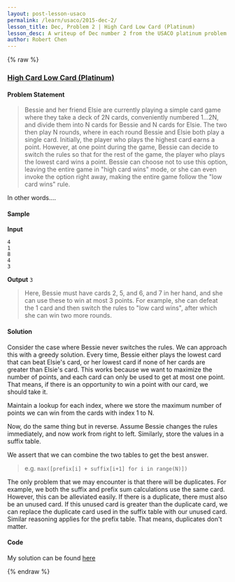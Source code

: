 ```yaml
---
layout: post-lesson-usaco
permalink: /learn/usaco/2015-dec-2/
lesson_title: Dec, Problem 2 | High Card Low Card (Platinum)
lesson_desc: A writeup of Dec number 2 from the USACO platinum problem set
author: Robert Chen
---
```


{% raw %}

### [High Card Low Card (Platinum)](http://usaco.org/index.php?page=viewproblem2&cpid=577)

#### Problem Statement
> Bessie and her friend Elsie are currently playing a simple card game where they take a deck of 2N cards, conveniently numbered 1…2N, and divide them into N cards for Bessie and N cards for Elsie. The two then play N rounds, where in each round Bessie and Elsie both play a single card. Initially, the player who plays the highest card earns a point. However, at one point during the game, Bessie can decide to switch the rules so that for the rest of the game, the player who plays the lowest card wins a point. Bessie can choose not to use this option, leaving the entire game in "high card wins" mode, or she can even invoke the option right away, making the entire game follow the "low card wins" rule.

In other words....

#### Sample
**Input**
```
4
1
8
4
3
```
**Output**
```3```
>Here, Bessie must have cards 2, 5, and 6, and 7 in her hand, and she can use these to win at most 3 points. For example, she can defeat the 1 card and then switch the rules to "low card wins", after which she can win two more rounds.
#### Solution
Consider the case where Bessie never switches the rules. We can approach this with a greedy solution. Every time, Bessie either plays the lowest card that can beat Elsie's card, or her lowest card if none of her cards are greater than Elsie's card. This works because we want to maximize the number of points, and each card can only be used to get at most one point. That means, if there is an opportunity to win a point with our card, we should take it.

Maintain a lookup for each index, where we store the maximum number of points we can win from the cards with index 1 to N. 

Now, do the same thing but in reverse. Assume Bessie changes the rules immediately, and now work from right to left. Similarly, store the values in a suffix table.

We assert that we can combine the two tables to get the best answer.
> e.g. `max([prefix[i] + suffix[i+1] for i in range(N)])`

The only problem that we may encounter is that there will be duplicates. For example, we both the suffix and prefix sum calculations use the same card. However, this can be alleviated easily. If there is a duplicate, there must also be an unused card. If this unused card is greater than the duplicate card, we can replace the duplicate card used in the suffix table with our unused card. Similar reasoning applies for the prefix table. That means, duplicates don't matter. 

#### Code

My solution can be found [here](https://github.com/chen-robert/writeups/blob/master/usaco/2015/code/_262144.java)

{% endraw %}
